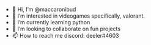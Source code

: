 - 👋 Hi, I’m @maccaronibud
- 👀 I’m interested in videogames specifically, valorant.
- 🌱 I’m currently learning python
- 💞️ I’m looking to collaborate on fun projects
- 📫 How to reach me discord: deeler#4603

<!---
maccaronibud/maccaronibud is a ✨ special ✨ repository because its `README.md` (this file) appears on your GitHub profile.
You can click the Preview link to take a look at your changes.
--->
